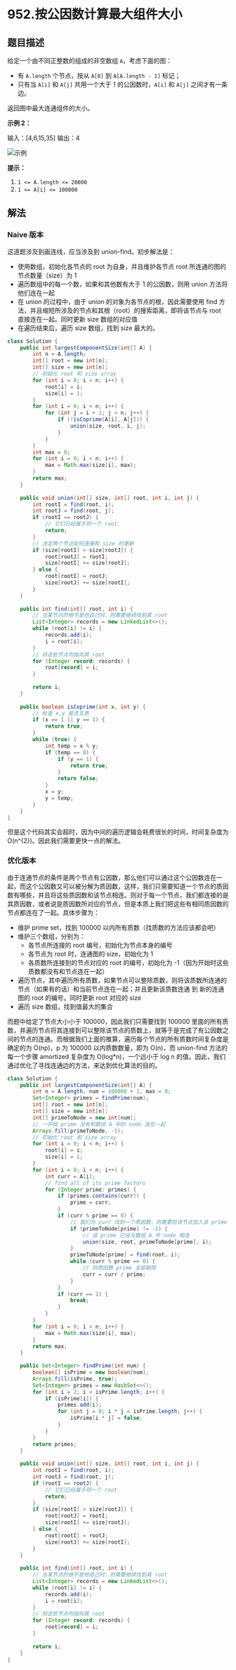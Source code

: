#  952.按公因数计算最大组件大小

## 题目描述

给定一个由不同正整数的组成的非空数组 `A`，考虑下面的图：

- 有 `A.length` 个节点，按从 `A[0]` 到 `A[A.length - 1]` 标记；
- 只有当 `A[i]` 和 `A[j]` 共用一个大于 1 的公因数时，`A[i]` 和 `A[j]` 之间才有一条边。

返回图中最大连通组件的大小。



**示例 2：**

输入：[4,6,15,35]
输出：4

![示例](https://assets.leetcode-cn.com/aliyun-lc-upload/uploads/2018/12/01/ex1.png)

**提示：**

1. `1 <= A.length <= 20000`
2. `1 <= A[i] <= 100000`

## 解法

### Naive 版本

这道题涉及到画连线，应当涉及到 union-find。初步解法是：

* 使用数组，初始化各节点的 root 为自身，并且维护各节点 root 所连通的图的节点数量（size）为 1
* 遍历数组中的每一个数，如果和其他数有大于 1 的公因数，则用 union 方法将他们连在一起
* 在 union 的过程中，由于 union 的对象为各节点的根，因此需要使用 find 方法，并且缩短所涉及的节点和其根（root）的搜索距离，即将该节点与 root 直接连在一起。同时更新 size 数组的对应值
* 在遍历结束后，遍历 size 数组，找到 size 最大的。

```java
class Solution {
    public int largestComponentSize(int[] A) {
        int n = A.length;
        int[] root = new int[n];
        int[] size = new int[n];
        // 初始化 root 和 size array
        for (int i = 0; i < n; i++) {
            root[i] = i;
            size[i] = 1;
        }
        for (int i = 0; i < n; i++) {
            for (int j = i + 1; j < n; j++) {
                if (!isCoprime(A[i], A[j])) {
                    union(size, root, i, j);
                }
            }
        }
        int max = 0;
        for (int i = 0; i < n; i++) {
            max = Math.max(size[i], max);
        }
        return max;
    }
    
    public void union(int[] size, int[] root, int i, int j) {
        int rootI = find(root, i);
        int rootJ = find(root, j);
        if (rootI == rootJ) {
            // 它们已经属于同一个 root
            return;
        }
        // 决定两个节点如何连接和 size 的更新
        if (size[rootI] > size[rootJ]) {
            root[rootJ] = rootI;
            size[rootI] += size[rootJ];
        } else {
            root[rootI] = rootJ;
            size[rootJ] += size[rootI];
        }
    }
    
    public int find(int[] root, int i) {
        // 当某节点的根不是他自己时，则需要继续找到其 root
        List<Integer> records = new LinkedList<>();
        while (root[i] != i) {
            records.add(i);
            i = root[i];
        }
        // 将这些节点均指向其 root
        for (Integer record: records) {
            root[record] = i;
        }
        
        return i;
    }
    
    public boolean isCoprime(int x, int y) {
        // 检查 x,y 是否互质
        if (x == 1 || y == 1) {
            return true;
        }
        while (true) {
            int temp = x % y;
            if (temp == 0) {
                if (y == 1) {
                    return true;
                }
                return false;
            }
            x = y; 
            y = temp;
        }
    }
}
```

但是这个代码其实会超时，因为中间的遍历逻辑会耗费很长的时间，时间复杂度为 O(n^{2})。因此我们需要更快一点的解法。

### 优化版本

由于连通节点的条件是两个节点有公因数，那么他们可以通过这个公因数连在一起，而这个公因数又可以被分解为质因数，这样，我们只需要知道一个节点的质因数有哪些，并且将这些质因数和该节点相连。则对于每一个节点，我们都连接的是其质因数，或者说是质因数所对应的节点，但是本质上我们把这些有相同质因数的节点都连在了一起。具体步骤为：

* 维护 prime set，找到 100000 以内所有质数（找质数的方法应该都会吧）
* 维护三个数组，分别为：
  * 各节点所连接的 root 编号，初始化为节点本身的编号
  * 各节点为 root 时，连通图的 size，初始化为 1
  * 各质数所连接到的节点对应的 root 的编号，初始化为 -1（因为开始时这些质数都没有和节点连在一起）
* 遍历节点，其中遍历所有质数，如果节点可以整除质数，则将该质数所连通的节点（如果有的话）和当前节点连在一起；并且更新该质数连通 到 新的连通图的 root 的编号。同时更新 root 对应的 size
* 遍历 size 数组，找到值最大的集合

而题中给定了节点大小小于 100000，因此我们只需要找到 100000 里面的所有质数，并遍历节点将其连接到可以整除该节点的质数上，就等于是完成了有公因数之间的节点的连通。而根据我们上面的推算，遍历每个节点的所有质数时间复杂度是确定的为 O(np)，p 为 100000 以内质数数量，即为 O(n)，而 union-find 方法的每一个步骤 amortized 复杂度为 O(log*n)，一个远小于 log n 的值。因此，我们通过优化了寻找连通边的方法，来达到优化算法的目的。

```java
class Solution {
    public int largestComponentSize(int[] A) {
        int n = A.length, num = 100000 + 1, max = 0;
        Set<Integer> primes = findPrime(num);
        int[] root = new int[n];
        int[] size = new int[n];
        int[] primeToNode = new int[num];
        // 一开始 prime 没有和数组 A 中的 node 连在一起
        Arrays.fill(primeToNode, -1);
        // 初始化 root 和 size array
        for (int i = 0; i < n; i++) {
            root[i] = i;
            size[i] = 1;
        }
        for (int i = 0; i < n; i++) {
            int curr = A[i];
            // find all of its prime factors
            for (Integer prime: primes) {
                if (primes.contains(curr)) {
                    prime = curr;
                }
                if (curr % prime == 0) {
                    // 我们为 curr 找到一个质因数，则需要将该节点加入该 prime 已经连接到的根节点上
                    if (primeToNode[prime] != -1) {
                        // 该 prime 已经与数组 A 中 node 相连
                        union(size, root, primeToNode[prime], i);
                    }
                    primeToNode[prime] = find(root, i);
                    while (curr % prime == 0) {
                        // 将质因数 prime 全部剔除
                        curr = curr / prime;
                    }
                }
                if (curr == 1) {
                    break;
                }
            }
        }
        for (int i = 0; i < n; i++) {
            max = Math.max(size[i], max);
        }
        return max;
    }
    
    public Set<Integer> findPrime(int num) {
        boolean[] isPrime = new boolean[num];
        Arrays.fill(isPrime, true);
        Set<Integer> primes = new HashSet<>();
        for (int i = 2; i < isPrime.length; i++) {
            if (isPrime[i]) {
                primes.add(i);
                for (int j = 0; i * j < isPrime.length; j++) {
                    isPrime[i * j] = false;
                }
            }
        }
        return primes;
    }
    
    public void union(int[] size, int[] root, int i, int j) {
        int rootI = find(root, i);
        int rootJ = find(root, j);
        if (rootI == rootJ) {
            // 它们已经属于同一个 root
            return;
        }
        if (size[rootI] > size[rootJ]) {
            root[rootJ] = rootI;
            size[rootI] += size[rootJ];
        } else {
            root[rootI] = rootJ;
            size[rootJ] += size[rootI];
        }
    }
    
    public int find(int[] root, int i) {
        // 当某节点的根不是他自己时，则需要继续找到其 root
        List<Integer> records = new LinkedList<>();
        while (root[i] != i) {
            records.add(i);
            i = root[i];
        }
        // 将这些节点均指向其 root
        for (Integer record: records) {
            root[record] = i;
        }
        
        return i;
    }
}
```



